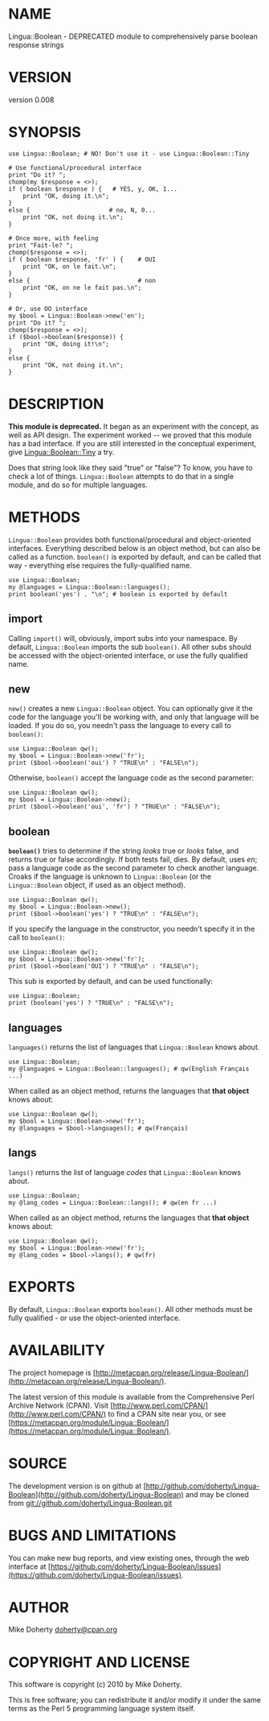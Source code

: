# NAME

Lingua::Boolean - DEPRECATED module to comprehensively parse boolean response strings

# VERSION

version 0.008

# SYNOPSIS

    use Lingua::Boolean; # NO! Don't use it - use Lingua::Boolean::Tiny

    # Use functional/procedural interface
    print "Do it? ";
    chomp(my $response = <>);
    if ( boolean $response ) {   # YES, y, OK, 1...
        print "OK, doing it.\n";
    }
    else {                      # no, N, 0...
        print "OK, not doing it.\n";
    }

    # Once more, with feeling
    print "Fait-le? ";
    chomp($response = <>);
    if ( boolean $response, 'fr' ) {    # OUI
        print "OK, on le fait.\n";
    }
    else {                              # non
        print "OK, on ne le fait pas.\n";
    }

    # Or, use OO interface
    my $bool = Lingua::Boolean->new('en');
    print "Do it? ";
    chomp($response = <>);
    if ($bool->boolean($response)) {
        print "OK, doing it!\n";
    }
    else {
        print "OK, not doing it.\n";
    }

# DESCRIPTION

__This module is deprecated.__ It began as an experiment with the concept,
as well as API design. The experiment worked -- we proved that this
module has a bad interface. If you are still interested in the conceptual
experiment, give [Lingua::Boolean::Tiny](https://metacpan.org/pod/Lingua::Boolean::Tiny) a try.

Does that string look like they said "true" or "false"? To know, you
have to check a lot of things. `Lingua::Boolean` attempts to do that
in a single module, and do so for multiple languages.

# METHODS

`Lingua::Boolean` provides both functional/procedural and object-oriented
interfaces. Everything described below is an object method, but can also be
called as a function. `boolean()` is exported by default, and can be called
that way - everything else requires the fully-qualified name.

    use Lingua::Boolean;
    my @languages = Lingua::Boolean::languages();
    print boolean('yes') . "\n"; # boolean is exported by default

## import

Calling `import()` will, obviously, import subs into your namespace.
By default, `Lingua::Boolean` imports the sub `boolean()`. All other
subs should be accessed with the object-oriented interface, or use
the fully qualified name.

## new

`new()` creates a new `Lingua::Boolean` object. You can optionally give it
the code for the language you'll be working with, and only that language will
be loaded. If you do so, you needn't pass the language to every call to
`boolean()`:

    use Lingua::Boolean qw();
    my $bool = Lingua::Boolean->new('fr');
    print ($bool->boolean('oui') ? "TRUE\n" : "FALSE\n");

Otherwise, `boolean()` accept the language code as the second parameter:

    use Lingua::Boolean qw();
    my $bool = Lingua::Boolean->new();
    print ($bool->boolean('oui', 'fr') ? "TRUE\n" : "FALSE\n");

## boolean

__`boolean()`__ tries to determine if the string _looks_ true or _looks_ false, and
returns true or false accordingly. If both tests fail, dies. By default, uses _en_; pass
a language code as the second parameter to check another language. Croaks if the language
is unknown to `Lingua::Boolean` (or the `Lingua::Boolean` object, if used as an object
method).

    use Lingua::Boolean qw();
    my $bool = Lingua::Boolean->new();
    print ($bool->boolean('yes') ? "TRUE\n" : "FALSE\n");

If you specify the language in the constructor, you needn't specify it in the call to `boolean()`:

    use Lingua::Boolean qw();
    my $bool = Lingua::Boolean->new('fr');
    print ($bool->boolean('OUI') ? "TRUE\n" : "FALSE\n");

This sub is exported by default, and can be used functionally:

    use Lingua::Boolean;
    print (boolean('yes') ? "TRUE\n" : "FALSE\n");

## languages

`languages()` returns the list of languages that `Lingua::Boolean` knows about.

    use Lingua::Boolean;
    my @languages = Lingua::Boolean::languages(); # qw(English Français ...)

When called as an object method, returns the languages that __that object__ knows
about:

    use Lingua::Boolean qw();
    my $bool = Lingua::Boolean->new('fr');
    my @languages = $bool->languages(); # qw(Français)

## langs

`langs()` returns the list of language _codes_ that `Lingua::Boolean` knows about.

    use Lingua::Boolean;
    my @lang_codes = Lingua::Boolean::langs(); # qw(en fr ...)

When called as an object method, returns the languages that __that object__ knows
about:

    use Lingua::Boolean qw();
    my $bool = Lingua::Boolean->new('fr');
    my @lang_codes = $bool->langs(); # qw(fr)

# EXPORTS

By default, `Lingua::Boolean` exports `boolean()`. All other methods
must be fully qualified - or use the object-oriented interface.

# AVAILABILITY

The project homepage is [http://metacpan.org/release/Lingua-Boolean/](http://metacpan.org/release/Lingua-Boolean/).

The latest version of this module is available from the Comprehensive Perl
Archive Network (CPAN). Visit [http://www.perl.com/CPAN/](http://www.perl.com/CPAN/) to find a CPAN
site near you, or see [https://metacpan.org/module/Lingua::Boolean/](https://metacpan.org/module/Lingua::Boolean/).

# SOURCE

The development version is on github at [http://github.com/doherty/Lingua-Boolean](http://github.com/doherty/Lingua-Boolean)
and may be cloned from [git://github.com/doherty/Lingua-Boolean.git](git://github.com/doherty/Lingua-Boolean.git)

# BUGS AND LIMITATIONS

You can make new bug reports, and view existing ones, through the
web interface at [https://github.com/doherty/Lingua-Boolean/issues](https://github.com/doherty/Lingua-Boolean/issues).

# AUTHOR

Mike Doherty <doherty@cpan.org>

# COPYRIGHT AND LICENSE

This software is copyright (c) 2010 by Mike Doherty.

This is free software; you can redistribute it and/or modify it under
the same terms as the Perl 5 programming language system itself.
